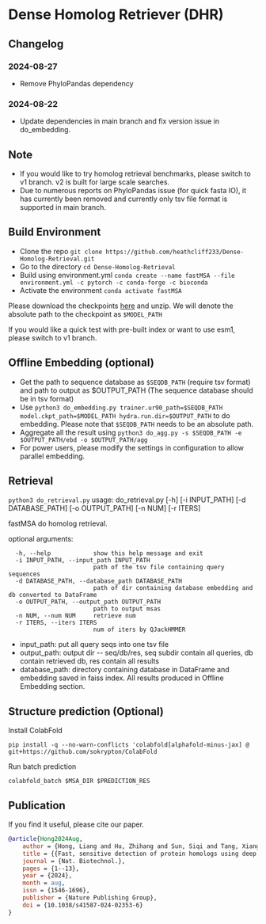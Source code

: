 # Dense Homolog Retriever (DHR)

## Changelog
### 2024-08-27
- Remove PhyloPandas dependency
### 2024-08-22
- Update dependencies in main branch and fix version issue in do_embedding.

## Note
* If you would like to try homolog retrieval benchmarks, please switch to v1 branch. v2 is built for large scale searches.
* Due to numerous reports on PhyloPandas issue (for quick fasta IO), it has currently been removed and currently only tsv file format is supported in main branch.

## Build Environment

* Clone the repo `git clone https://github.com/heathcliff233/Dense-Homolog-Retrieval.git`
* Go to the directory `cd Dense-Homolog-Retrieval`
* Build using environment.yml   `conda create --name fastMSA --file environment.yml -c pytorch -c conda-forge -c bioconda`
* Activate the environment `conda activate fastMSA`



Please download the checkpoints [here](https://drive.google.com/file/d/1t7R_ZQJTIsFM0JVVuY9cLLa9EE2QlIVg/view?usp=sharing) and unzip. We will denote the absolute path to the checkpoint as `$MODEL_PATH`

If you would like a quick test with pre-built index or want to use esm1, please switch to v1 branch.

## Offline Embedding (optional)
* Get the path to sequence database as `$SEQDB_PATH` (require tsv format) and path to output as $OUTPUT_PATH (The sequence database should be in tsv format)
* Use `python3 do_embedding.py trainer.ur90_path=$SEQDB_PATH model.ckpt_path=$MODEL_PATH hydra.run.dir=$OUTPUT_PATH` to do embedding. Please note that `$SEQDB_PATH` needs to be an absolute path. 
* Aggregate all the result using `python3 do_agg.py -s $SEQDB_PATH -e $OUTPUT_PATH/ebd -o $OUTPUT_PATH/agg`
* For power users, please modify the settings in configuration to allow parallel embedding.

##  Retrieval

`python3 do_retrieval.py`
usage: do_retrieval.py [-h] [-i INPUT_PATH] [-d DATABASE_PATH] [-o OUTPUT_PATH] [-n NUM] [-r ITERS]

fastMSA do homolog retrieval.

optional arguments:
```
  -h, --help            show this help message and exit
  -i INPUT_PATH, --input_path INPUT_PATH
                        path of the tsv file containing query sequences
  -d DATABASE_PATH, --database_path DATABASE_PATH
                        path of dir containing database embedding and db converted to DataFrame
  -o OUTPUT_PATH, --output_path OUTPUT_PATH
                        path to output msas
  -n NUM, --num NUM     retrieve num
  -r ITERS, --iters ITERS
                        num of iters by QJackHMMER
```

* input_path: put all query seqs into one tsv file
* output_path: output dir -- seq/db/res, seq subdir contain all queries, db contain retrieved db, res contain all results
* database_path: directory containing database in DataFrame and embedding saved in faiss index. All results produced in Offline Embedding section.

## Structure prediction (Optional)
Install ColabFold
```
pip install -q --no-warn-conflicts 'colabfold[alphafold-minus-jax] @ git+https://github.com/sokrypton/ColabFold
```
Run batch prediction
```
colabfold_batch $MSA_DIR $PREDICTION_RES
```
## Publication
If you find it useful, please cite our paper.

```bibtex
@article{Hong2024Aug,
	author = {Hong, Liang and Hu, Zhihang and Sun, Siqi and Tang, Xiangru and Wang, Jiuming and Tan, Qingxiong and Zheng, Liangzhen and Wang, Sheng and Xu, Sheng and King, Irwin and Gerstein, Mark and Li, Yu},
	title = {{Fast, sensitive detection of protein homologs using deep dense retrieval}},
	journal = {Nat. Biotechnol.},
	pages = {1--13},
	year = {2024},
	month = aug,
	issn = {1546-1696},
	publisher = {Nature Publishing Group},
	doi = {10.1038/s41587-024-02353-6}
}
```
